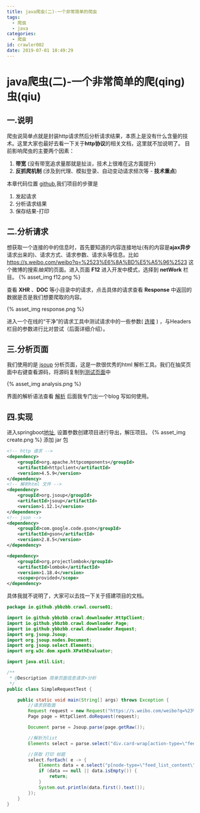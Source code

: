 ```yaml
---
title: java爬虫(二)-一个非常简单的爬虫
tags:
  - 爬虫
  - java
categories:
  - 爬虫
id: crawler002
date: 2019-07-01 10:49:29
---
```



# java爬虫(二)-一个非常简单的爬(qing)虫(qiu)

## 一.说明
爬虫说简单点就是封装http请求然后分析请求结果，本质上是没有什么含量的技术。这里大家也最好去看一下关于**http协议**的相关文档，这里就不加说明了。
目前影响爬虫的主要两个因素：
1. **带宽** (没有带宽追求量那就是扯淡，技术上很难在这方面提升)
2. **反抓爬机制** (涉及到代理、模拟登录、自动变动请求频次等 - **技术重点**)

本章代码位置 [github](https://github.com/ybbzbb/crawl-preview),我们项目的步骤是
1.  发起请求
2.  分析请求结果
3.  保存结果-打印

## 二.分析请求
想获取一个连接的中的信息时，首先要知道的内容连接地址(有的内容是**ajax异步**请求出来的)、请求方式、请求参数、请求头等信息。比如 https://s.weibo.com/weibo?q=%2523%E6%8A%BD%E5%A5%96%2523 这个微博的搜索*抽奖*的页面。进入页面 **F12** 进入开发中模式，选择到 **netWork** 栏目。
{% asset_img f12.png %}

查看 **XHR** 、**DOC** 等小目录中的请求，点击具体的请求查看 **Response** 中返回的数据是否是我们想要爬取的内容。

{% asset_img response.png %}

进入一个在线的“干净”的请求工具中测试请求中的一些参数( [连接](http://coolaf.com/) ) ，与Headers 栏目的参数进行比对尝试（后面详细介绍）。

## 三.分析页面
我们使用的是 [jsoup](https://try.jsoup.org/) 分析页面，这是一款很优秀的html 解析工具。我们在抽奖页面中右键查看源码，将源码复制到[测试页面](https://try.jsoup.org/)中

{% asset_img analysis.png %}

界面的解析语法查看 [解析](https://jsoup.org/apidocs/index.html?org/jsoup/select/Selector.html)
后面我专门出一个blog 写如何使用。


## 四.实现
进入springboot[地址](https://start.spring.io/), 设置参数创建项目进行导出，解压项目。
{% asset_img create.png %}
添加 jar 包
```xml
<!-- http 请求 -->
<dependency>
    <groupId>org.apache.httpcomponents</groupId>
    <artifactId>httpclient</artifactId>
    <version>4.5.9</version>
</dependency>
<!-- 解析html 文件 -->
<dependency>
    <groupId>org.jsoup</groupId>
    <artifactId>jsoup</artifactId>
    <version>1.12.1</version>
</dependency>
<!-- json -->
<dependency>
    <groupId>com.google.code.gson</groupId>
    <artifactId>gson</artifactId>
    <version>2.8.5</version>
</dependency>

<dependency>
    <groupId>org.projectlombok</groupId>
    <artifactId>lombok</artifactId>
    <version>1.18.4</version>
    <scope>provided</scope>
</dependency>
```
具体我就不说明了，大家可以去找一下关于搭建项目的文档。

```java
package io.github.ybbzbb.crawl.course01;

import io.github.ybbzbb.crawl.downloader.HttpClient;
import io.github.ybbzbb.crawl.downloader.Page;
import io.github.ybbzbb.crawl.downloader.Request;
import org.jsoup.Jsoup;
import org.jsoup.nodes.Document;
import org.jsoup.select.Elements;
import org.w3c.dom.xpath.XPathEvaluator;

import java.util.List;

/**
 * @Description 简单页面信息请求+分析
 */
public class SimpleRequestTest {

    public static void main(String[] args) throws Exception {
        //请求获取面
        Request request = new Request("https://s.weibo.com/weibo?q=%23%E6%8A%BD%E5%A5%96%23");
        Page page = HttpClient.doRequest(request);

        Document parse = Jsoup.parse(page.getRaw());

        //解析为list
        Elements select = parse.select("div.card-wrap[action-type=\"feed_list_item\"]");

        //获取 打印 标题
        select.forEach( e -> {
            Elements data = e.select("p[node-type=\"feed_list_content\"]");
            if (data == null || data.isEmpty()) {
                return;
            }
            System.out.println(data.first().text());
        });
    }
}
```


